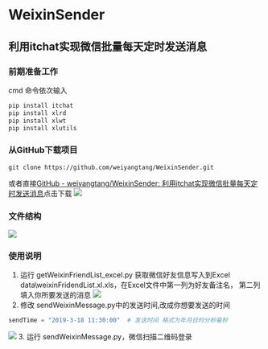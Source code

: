 # WeixinSender
## 利用itchat实现微信批量每天定时发送消息
### 前期准备工作
cmd 命令依次输入
```python
pip install itchat
pip install xlrd
pip install xlwt
pip install xlutils
```
### 从GitHub下载项目
```
git clone https://github.com/weiyangtang/WeixinSender.git
```
或者直接[GitHub - weiyangtang/WeixinSender: 利用itchat实现微信批量每天定时发送消息](https://github.com/weiyangtang/WeixinSender)点击下载
![](https://ws1.sinaimg.cn/large/007EXT0fgy1g16tfi27bjj31hc0p40u6)
### 文件结构
![](https://ws1.sinaimg.cn/large/007EXT0fgy1g16tdcdw2hj308i04o0sl)
### 使用说明
1. 运行 getWeixinFriendList_excel.py 获取微信好友信息写入到Excel data\weixinFridendList.xl.xls，在Excel文件中第一列为好友备注名，
第二列填入你所要发送的消息
![](https://ws1.sinaimg.cn/large/007EXT0fgy1g16tdcihftj30l20grmxl)
2. 修改 sendWeixinMessage.py中的发送时间,改成你想要发送的时间
```python
sendTime = "2019-3-18 11:30:00"  # 发送时间 格式为年月日时分秒毫秒
```
![](https://ws1.sinaimg.cn/large/007EXT0fgy1g16tdc9uuej30p406z74g)
3. 运行 sendWeixinMessage.py，微信扫描二维码登录

